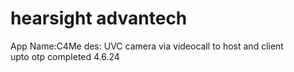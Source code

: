 # hearsight advantech 
App Name:C4Me
des: UVC camera via videocall to host and client  
upto otp completed 4.6.24